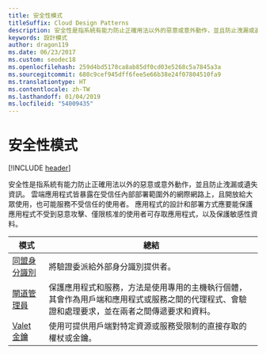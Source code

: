 ```yaml
---
title: 安全性模式
titleSuffix: Cloud Design Patterns
description: 安全性是指系統有能力防止正確用法以外的惡意或意外動作，並且防止洩漏或遺失資訊。 雲端應用程式皆暴露在受信任內部部署範圍外的網際網路上，且開放給大眾使用，也可能服務不受信任的使用者。 應用程式的設計和部署方式應要能保護應用程式不受到惡意攻擊、僅限核准的使用者可存取應用程式，以及保護敏感性資料。
keywords: 設計模式
author: dragon119
ms.date: 06/23/2017
ms.custom: seodec18
ms.openlocfilehash: 259d4bd5178ca8ab85df0cd03e5268c5a7845a3a
ms.sourcegitcommit: 680c9cef945dff6fee5e66b38e24f07804510fa9
ms.translationtype: HT
ms.contentlocale: zh-TW
ms.lasthandoff: 01/04/2019
ms.locfileid: "54009435"
---
```

# <a name="security-patterns"></a>安全性模式

[!INCLUDE [header](../../_includes/header.md)]

安全性是指系統有能力防止正確用法以外的惡意或意外動作，並且防止洩漏或遺失資訊。 雲端應用程式皆暴露在受信任內部部署範圍外的網際網路上，且開放給大眾使用，也可能服務不受信任的使用者。 應用程式的設計和部署方式應要能保護應用程式不受到惡意攻擊、僅限核准的使用者可存取應用程式，以及保護敏感性資料。

|                    模式                     |                                                                                                         總結                                                                                                         |
|------------------------------------------------|-------------------------------------------------------------------------------------------------------------------------------------------------------------------------------------------------------------------------|
| [同盟身分識別](../federated-identity.md) |                                                                                將驗證委派給外部身分識別提供者。                                                                                |
|         [閘道管理員](../gatekeeper.md)         | 保護應用程式和服務，方法是使用專用的主機執行個體，其會作為用戶端和應用程式或服務之間的代理程式、會驗證和處理要求，並在兩者之間傳遞要求和資料。 |
|          [Valet 金鑰](../valet-key.md)          |                                                        使用可提供用戶端對特定資源或服務受限制的直接存取的權杖或金鑰。                                                        |
